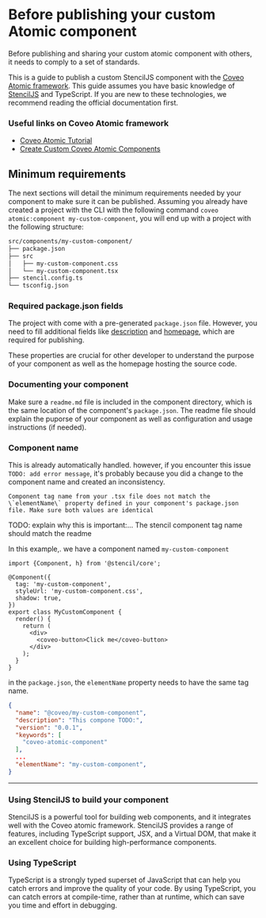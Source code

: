 # Before publishing your custom Atomic component

Before publishing and sharing your custom atomic component with others, it needs to comply to a set of standards.

This is a guide to publish a custom StencilJS component with the [Coveo Atomic framework](https://docs.coveo.com/en/atomic/latest/). This guide assumes you have basic knowledge of [StencilJS](https://stenciljs.com/docs/introduction) and TypeScript. If you are new to these technologies, we recommend reading the official documentation first.

### Useful links on Coveo Atomic framework

- [Coveo Atomic Tutorial](https://levelup.coveo.com/learn/courses/atomic)
- [Create Custom Coveo Atomic Components](https://docs.coveo.com/en/atomic/latest/usage/create-custom-components/)

## Minimum requirements

The next sections will detail the minimum requirements needed by your component to make sure it can be published.
Assuming you already have created a project with the CLI with the following command `coveo atomic:component my-custom-component`, you will end up with a project with the following structure:

<!-- TODO: add link to how to create a custom component with the CLI -->

```bash
src/components/my-custom-component/
├── package.json
├── src
│   ├── my-custom-component.css
│   └── my-custom-component.tsx
├── stencil.config.ts
└── tsconfig.json
```

### Required package.json fields

The project with come with a pre-generated `package.json` file. However, you need to fill additional fields like [description](https://docs.npmjs.com/cli/v9/configuring-npm/package-json#description) and [homepage](https://docs.npmjs.com/cli/v9/configuring-npm/package-json#homepage), which are required for publishing.

These properties are crucial for other developer to understand the purpose of your component as well as the homepage hosting the source code.

### Documenting your component

Make sure a `readme.md` file is included in the component directory, which is the same location of the component's `package.json`.
The readme file should explain the puporse of your component as well as configuration and usage instructions (if needed).

### Component name

This is already automatically handled. however, if you encounter this issue `TODO: add error message`, it's probably because you did a change to the component name and created an inconsistency.

```
Component tag name from your .tsx file does not match the \`elementName\` property defined in your component's package.json file. Make sure both values are identical
```

TODO: explain why this is important:...
The stencil component tag name should match the readme

In this example,. we have a component named `my-custom-component`

```tsx
import {Component, h} from '@stencil/core';

@Component({
  tag: 'my-custom-component',
  styleUrl: 'my-custom-component.css',
  shadow: true,
})
export class MyCustomComponent {
  render() {
    return (
      <div>
        <coveo-button>Click me</coveo-button>
      </div>
    );
  }
}
```

in the `package.json`, the `elementName` property needs to have the same tag name.

```json
{
  "name": "@coveo/my-custom-component",
  "description": "This compone TODO:",
  "version": "0.0.1",
  "keywords": [
    "coveo-atomic-component"
  ],
  ...
  "elementName": "my-custom-component",
}
```

---

### Using StencilJS to build your component

StencilJS is a powerful tool for building web components, and it integrates well with the Coveo atomic framework. StencilJS provides a range of features, including TypeScript support, JSX, and a Virtual DOM, that make it an excellent choice for building high-performance components.

### Using TypeScript

TypeScript is a strongly typed superset of JavaScript that can help you catch errors and improve the quality of your code. By using TypeScript, you can catch errors at compile-time, rather than at runtime, which can save you time and effort in debugging.

 <!--
 TODO: CDX-1266: Coveo internal components
 
 -->
